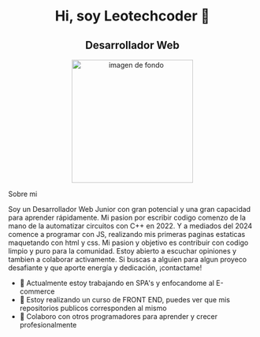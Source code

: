 <div> <h1 align = center> Hi, soy Leotechcoder 👋</h1><h2 align = center>Desarrollador Web</h2></div>
<div align= center><img  height = 250px  width= 70% src="https://www.acuvue.es/sites/acuvue_es/files/styles/jjbos_adaptive_images_generic-mobile/public/taco-images/dryeye-effects_0.png?timestamp=1561939920" alt="imagen de fondo"></div>


Sobre mi

Soy un Desarrollador Web Junior con gran potencial y una gran capacidad para aprender rápidamente. Mi pasion por escribir codigo comenzo de la mano de la automatizar circuitos con C++ en 2022. Y a mediados del 2024 comence a programar con JS, realizando mis primeras paginas estaticas maquetando con html y css. Mi pasion y objetivo es contribuir con codigo limpio y puro para la comunidad. Estoy abierto a escuchar opiniones y tambien a colaborar activamente. Si buscas a alguien para algun proyeco desafiante y que aporte energía y dedicación, ¡contactame!

- 🔭 Actualmente estoy trabajando en SPA's y enfocandome al E-commerce
- 🌱 Estoy realizando un curso de FRONT END, puedes ver que mis repositorios publicos corresponden al mismo
- 👯 Colaboro con otros programadores para aprender y crecer profesionalmente
<!--
**Leotechcoder/Leotechcoder** is a ✨ _special_ ✨ repository because its `README.md` (this file) appears on your GitHub profile.

Here are some ideas to get you started:

- 🔭 I’m currently working on ...
- 🌱 I’m currently learning ...
- 👯 I’m looking to collaborate on ...
- 🤔 I’m looking for help with ...
- 💬 Ask me about ...
- 📫 How to reach me: ...
- 😄 Pronouns: ...
- ⚡ Fun fact: ...
-->


        
        
    
